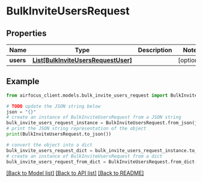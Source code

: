 # BulkInviteUsersRequest


## Properties

Name | Type | Description | Notes
------------ | ------------- | ------------- | -------------
**users** | [**List[BulkInviteUsersRequestUser]**](BulkInviteUsersRequestUser.md) |  | [optional] 

## Example

```python
from airfocus_client.models.bulk_invite_users_request import BulkInviteUsersRequest

# TODO update the JSON string below
json = "{}"
# create an instance of BulkInviteUsersRequest from a JSON string
bulk_invite_users_request_instance = BulkInviteUsersRequest.from_json(json)
# print the JSON string representation of the object
print(BulkInviteUsersRequest.to_json())

# convert the object into a dict
bulk_invite_users_request_dict = bulk_invite_users_request_instance.to_dict()
# create an instance of BulkInviteUsersRequest from a dict
bulk_invite_users_request_from_dict = BulkInviteUsersRequest.from_dict(bulk_invite_users_request_dict)
```
[[Back to Model list]](../README.md#documentation-for-models) [[Back to API list]](../README.md#documentation-for-api-endpoints) [[Back to README]](../README.md)


